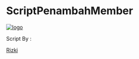 # ScriptPenambahMember

[![ logo](IMG_20210616_123826_835.jpg)](https://github.com/Rizki636/)

Script By :

[Rizki](https://t.me/Rizki636)
